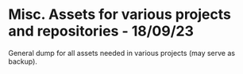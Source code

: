 # Misc. Assets for various projects and repositories - 18/09/23

General dump for all assets needed in various projects (may serve as backup).
